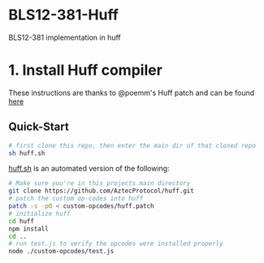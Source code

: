 # BLS12-381-Huff

BLS12-381 implementation in huff

# 1. Install Huff compiler

These instructions are thanks to @poemm's Huff patch and can be found [here](https://gist.github.com/poemm/bf50b9c8f18c33c0883461ede3a4ae8a)

## Quick-Start

```bash
# first clone this repo, then enter the main dir of that cloned repo
sh huff.sh
```

[huff.sh](/huff.sh) is an automated version of the following:

```bash
# Make sure you're in this projects main directory
git clone https://github.com/AztecProtocol/huff.git
# patch the custom op-codes into huff
patch -s -p0 < custom-opcodes/huff.patch
# initialize huff
cd huff
npm install
cd ..
# run test.js to verify the opcodes were installed properly
node ./custom-opcodes/test.js
```
